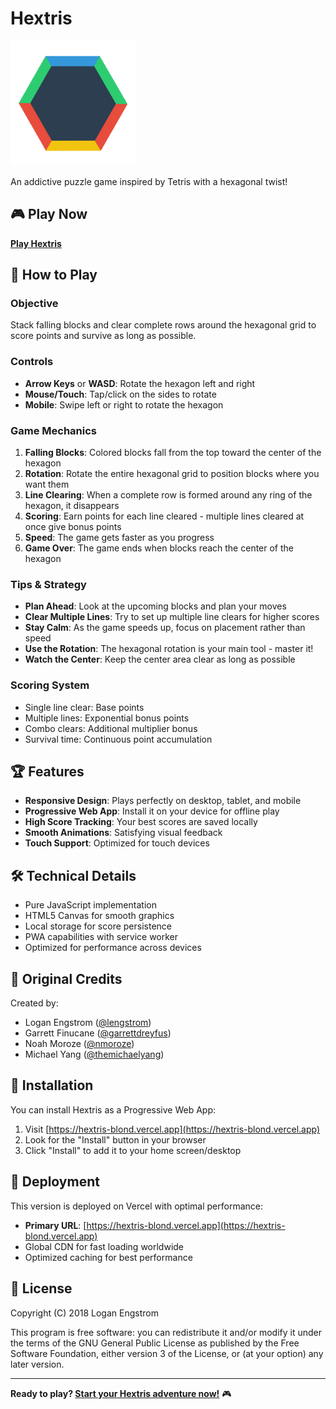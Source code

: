 # Hextris

<img src="images/twitter-opengraph.png" width="200px" alt="Hextris Game"><br>

An addictive puzzle game inspired by Tetris with a hexagonal twist!

## 🎮 Play Now
**[Play Hextris](https://hextris-blond.vercel.app)**

## 🎯 How to Play

### Objective
Stack falling blocks and clear complete rows around the hexagonal grid to score points and survive as long as possible.

### Controls
- **Arrow Keys** or **WASD**: Rotate the hexagon left and right
- **Mouse/Touch**: Tap/click on the sides to rotate
- **Mobile**: Swipe left or right to rotate the hexagon

### Game Mechanics

1. **Falling Blocks**: Colored blocks fall from the top toward the center of the hexagon
2. **Rotation**: Rotate the entire hexagonal grid to position blocks where you want them
3. **Line Clearing**: When a complete row is formed around any ring of the hexagon, it disappears
4. **Scoring**: Earn points for each line cleared - multiple lines cleared at once give bonus points
5. **Speed**: The game gets faster as you progress
6. **Game Over**: The game ends when blocks reach the center of the hexagon

### Tips & Strategy
- **Plan Ahead**: Look at the upcoming blocks and plan your moves
- **Clear Multiple Lines**: Try to set up multiple line clears for higher scores
- **Stay Calm**: As the game speeds up, focus on placement rather than speed
- **Use the Rotation**: The hexagonal rotation is your main tool - master it!
- **Watch the Center**: Keep the center area clear as long as possible

### Scoring System
- Single line clear: Base points
- Multiple lines: Exponential bonus points
- Combo clears: Additional multiplier bonus
- Survival time: Continuous point accumulation

## 🏆 Features
- **Responsive Design**: Plays perfectly on desktop, tablet, and mobile
- **Progressive Web App**: Install it on your device for offline play
- **High Score Tracking**: Your best scores are saved locally
- **Smooth Animations**: Satisfying visual feedback
- **Touch Support**: Optimized for touch devices

## 🛠 Technical Details
- Pure JavaScript implementation
- HTML5 Canvas for smooth graphics
- Local storage for score persistence
- PWA capabilities with service worker
- Optimized for performance across devices

## 🎨 Original Credits
Created by:
- Logan Engstrom ([@lengstrom](http://loganengstrom.com/))
- Garrett Finucane ([@garrettdreyfus](http://github.com/garrettdreyfus))
- Noah Moroze ([@nmoroze](http://github.com/nmoroze))
- Michael Yang ([@themichaelyang](http://github.com/themichaelyang))

## 📱 Installation
You can install Hextris as a Progressive Web App:
1. Visit [https://hextris-blond.vercel.app](https://hextris-blond.vercel.app)
2. Look for the "Install" button in your browser
3. Click "Install" to add it to your home screen/desktop

## 🚀 Deployment
This version is deployed on Vercel with optimal performance:
- **Primary URL**: [https://hextris-blond.vercel.app](https://hextris-blond.vercel.app)
- Global CDN for fast loading worldwide
- Optimized caching for best performance

## 📄 License
Copyright (C) 2018 Logan Engstrom

This program is free software: you can redistribute it and/or modify it under the terms of the GNU General Public License as published by the Free Software Foundation, either version 3 of the License, or (at your option) any later version.

---

**Ready to play? [Start your Hextris adventure now!](https://hextris-blond.vercel.app)** 🎮
